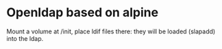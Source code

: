 # Openldap based on alpine
Mount a volume at /init, place ldif files there: they will be loaded (slapadd) into the ldap.